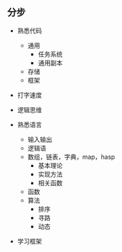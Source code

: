 ## 分步

* 熟悉代码

  * 通用
    * 任务系统
    * 通用副本
  * 存储
  * 框架

* 打字速度

* 逻辑思维

* 熟悉语言

  * 输入输出
  * 逻辑语
  * 数组，链表，字典，map，hasp
    * 基本理论
    * 实现方法
    * 相关函数
  * 函数
  * 算法
    * 排序
    * 寻路
    * 动态

* 学习框架

  